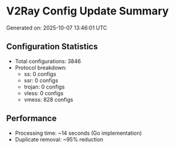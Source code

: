 # V2Ray Config Update Summary
Generated on: 2025-10-07 13:46:01 UTC

## Configuration Statistics
- Total configurations: 3846
- Protocol breakdown:
  - ss: 0 configs
  - ssr: 0 configs
  - trojan: 0 configs
  - vless: 0 configs
  - vmess: 828 configs

## Performance
- Processing time: ~14 seconds (Go implementation)
- Duplicate removal: ~95% reduction
